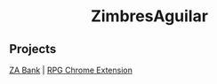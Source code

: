 <h1 align="center">ZimbresAguilar</h1>

<h2>Projects</h2>
<span><a href="https://github.com/ZimbresAguilar/ZABank">ZA Bank</a> | <a href="https://github.com/ZimbresAguilar/Chrome-Extension">RPG Chrome Extension</a></span>
